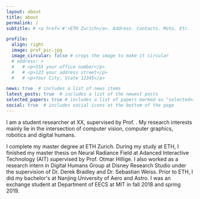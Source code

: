 ```yaml
---
layout: about
title: about
permalink: /
subtitle: # <a href='#'>ETH Zurich</a>. Address. Contacts. Moto. Etc.

profile:
  align: right
  image: prof_pic.jpg
  image_circular: false # crops the image to make it circular
  # address: >
  #   # <p>555 your office number</p>
  #   # <p>123 your address street</p>
  #   # <p>Your City, State 12345</p>

news: true  # includes a list of news items
latest_posts: true  # includes a list of the newest posts
selected_papers: true # includes a list of papers marked as "selected={true}"
social: true  # includes social icons at the bottom of the page
---
```

I am a student researcher at XX, supervised by Prof. . My research interests mainly lie in the intersection of computer vision, computer graphics, robotics and digital humans.

I complete my master degree at ETH Zurich. During my study at ETH, I finished my master thesis on Neural Radiance Field at Adanced Interactive Technology (AIT) supervised by Prof. Otmar Hillige. I also worked as a research intern in Digital Humans Group at Disney Research Studio under the supervision of Dr. Derek Bradley and Dr. Sebastian Weiss. Prior to ETH, I did my bachelor's at Nanjing University of Aero and Astro. I was an exchange student at Department of EECS at MIT in fall 2018 and spring 2019.
